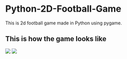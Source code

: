 # Python-2D-Football-Game
This is 2d football game made in Python using pygame.

## This is how the game looks like
![](https://github.com/androfly/Python-2D-Football-Game/blob/master/ss1.png)
![](https://github.com/androfly/Python-2D-Football-Game/blob/master/ss2.png)
